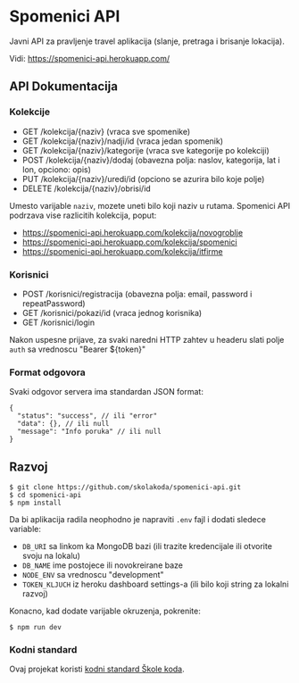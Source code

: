 # Spomenici API

Javni API za pravljenje travel aplikacija (slanje, pretraga i brisanje lokacija).

Vidi: https://spomenici-api.herokuapp.com/

## API Dokumentacija

### Kolekcije

- GET /kolekcija/{naziv} (vraca sve spomenike)
- GET /kolekcija/{naziv}/nadji/id (vraca jedan spomenik)
- GET /kolekcija/{naziv}/kategorije (vraca sve kategorije po kolekciji)
- POST /kolekcija/{naziv}/dodaj (obavezna polja: naslov, kategorija, lat i lon, opciono: opis)
- PUT /kolekcija/{naziv}/uredi/id (opciono se azurira bilo koje polje)
- DELETE /kolekcija/{naziv}/obrisi/id

Umesto varijable `naziv`, mozete uneti bilo koji naziv u rutama. Spomenici API podrzava vise razlicitih kolekcija, poput:

- https://spomenici-api.herokuapp.com/kolekcija/novogroblje
- https://spomenici-api.herokuapp.com/kolekcija/spomenici
- https://spomenici-api.herokuapp.com/kolekcija/itfirme

### Korisnici

- POST /korisnici/registracija (obavezna polja: email, password i repeatPassword)
- GET /korisnici/pokazi/id (vraca jednog korisnika)
- GET /korisnici/login

Nakon uspesne prijave, za svaki naredni HTTP zahtev u headeru slati polje `auth` sa vrednoscu "Bearer ${token}"

### Format odgovora

Svaki odgovor servera ima standardan JSON format:

```
{
  "status": "success", // ili "error"
  "data": {}, // ili null
  "message": "Info poruka" // ili null
}
```

## Razvoj

```
$ git clone https://github.com/skolakoda/spomenici-api.git
$ cd spomenici-api
$ npm install
```

Da bi aplikacija radila neophodno je napraviti `.env` fajl i dodati sledece variable:

- `DB_URI` sa linkom ka MongoDB bazi (ili trazite kredencijale ili otvorite svoju na lokalu)
- `DB_NAME` ime postojece ili novokreirane baze
- `NODE_ENV` sa vrednoscu "development"
- `TOKEN_KLJUCH` iz heroku dashboard settings-a (ili bilo koji string za lokalni razvoj)

Konacno, kad dodate varijable okruzenja, pokrenite:

```
$ npm run dev
```

### Kodni standard

Ovaj projekat koristi [kodni standard Škole koda](https://github.com/skolakoda/kodni-standard).
